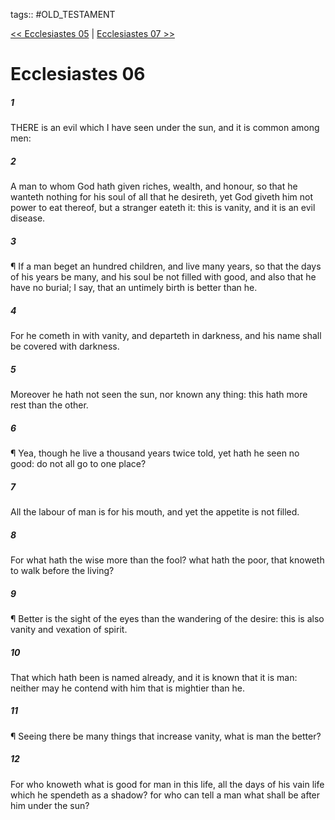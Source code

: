 tags:: #OLD_TESTAMENT

[<< Ecclesiastes 05](OLD_TESTAMENT/21_Ecclesiastes/Ecclesiastes_05.md) | [Ecclesiastes 07 >>](OLD_TESTAMENT/21_Ecclesiastes/Ecclesiastes_07.md)

# Ecclesiastes 06

##### 1

THERE is an evil which I have seen under the sun, and it is common among men:

##### 2

A man to whom God hath given riches, wealth, and honour, so that he wanteth nothing for his soul of all that he desireth, yet God giveth him not power to eat thereof, but a stranger eateth it: this is vanity, and it is an evil disease.

##### 3

¶ If a man beget an hundred children, and live many years, so that the days of his years be many, and his soul be not filled with good, and also that he have no burial; I say, that an untimely birth is better than he.

##### 4

For he cometh in with vanity, and departeth in darkness, and his name shall be covered with darkness.

##### 5

Moreover he hath not seen the sun, nor known any thing: this hath more rest than the other.

##### 6

¶ Yea, though he live a thousand years twice told, yet hath he seen no good: do not all go to one place?

##### 7

All the labour of man is for his mouth, and yet the appetite is not filled.

##### 8

For what hath the wise more than the fool? what hath the poor, that knoweth to walk before the living?

##### 9

¶ Better is the sight of the eyes than the wandering of the desire: this is also vanity and vexation of spirit.

##### 10

That which hath been is named already, and it is known that it is man: neither may he contend with him that is mightier than he.

##### 11

¶ Seeing there be many things that increase vanity, what is man the better?

##### 12

For who knoweth what is good for man in this life, all the days of his vain life which he spendeth as a shadow? for who can tell a man what shall be after him under the sun?
